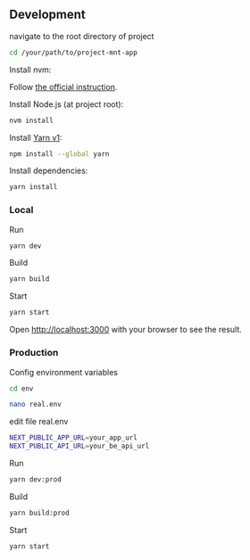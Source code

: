 ## Development

navigate to the root directory of project
```bash
cd /your/path/to/project-mnt-app
```

Install nvm:

Follow [the official instruction](https://github.com/nvm-sh/nvm#installing-and-updating).

Install Node.js (at project root):

```bash
nvm install
```

Install [Yarn v1](https://classic.yarnpkg.com/lang/en/):

```bash
npm install --global yarn
```

Install dependencies:

```bash
yarn install
```
### Local 
Run
```bash
yarn dev
```

Build
```bash
yarn build
```

Start
```bash
yarn start
```

Open [http://localhost:3000](http://localhost:3000) with your browser to see the result.

### Production
Config environment variables
```bash
cd env
```
```bash
nano real.env
```
edit file real.env
```bash
NEXT_PUBLIC_APP_URL=your_app_url
NEXT_PUBLIC_API_URL=your_be_api_url
```

Run
```bash
yarn dev:prod
```

Build
```bash
yarn build:prod
```

Start
```bash
yarn start
```


